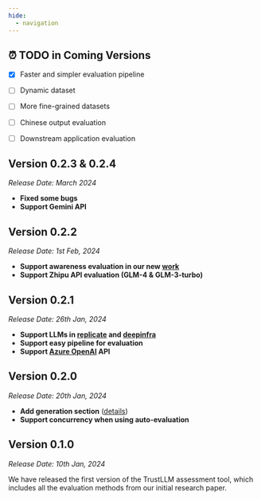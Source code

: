 ```yaml
---
hide:
  - navigation
---
```


## **⏰ TODO in Coming Versions**

- [x] Faster and simpler evaluation pipeline
- [ ] Dynamic dataset
- [ ] More fine-grained datasets
- [ ] Chinese output evaluation
- [ ] Downstream application evaluation


## **Version 0.2.3 & 0.2.4**

*Release Date: March 2024*

- **Fixed some bugs**
- **Support Gemini API**

## **Version 0.2.2**

*Release Date: 1st Feb, 2024*

- **Support awareness evaluation in our new [work](https://arxiv.org/abs/2401.17882)**
- **Support Zhipu API evaluation (GLM-4 & GLM-3-turbo)**



## **Version 0.2.1**

*Release Date: 26th Jan, 2024*

- **Support LLMs in [replicate](https://replicate.com/) and [deepinfra](https://deepinfra.com/)**
- **Support easy pipeline for evaluation**
- **Support [Azure OpenAI](https://azure.microsoft.com/en-us/products/ai-services/openai-service) API**

## **Version 0.2.0**

*Release Date: 20th Jan, 2024*

- **Add generation section** ([details](https://howiehwong.github.io/TrustLLM/guides/generation_details.html))
- **Support concurrency when using auto-evaluation**



## **Version 0.1.0**

*Release Date: 10th Jan, 2024*

We have released the first version of the TrustLLM assessment tool, which includes all the evaluation methods from our initial research paper.